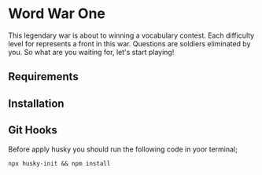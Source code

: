 # Word War One

This legendary war is about to winning a vocabulary contest. Each difficulty level for represents a front in this war. Questions are soldiers eliminated by you. So what are you waiting for, let's start playing!

## Requirements


## Installation

## Git Hooks
Before apply husky you should run the following code in yoor terminal;

`
    npx husky-init && npm install
` 

